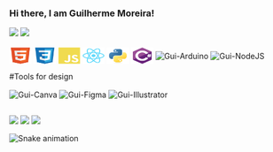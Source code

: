 ### Hi there, I am Guilherme Moreira!

<!--
**Hydro-GMVB/Hydro-GMVB** is a ✨ _special_ ✨ repository because its `README.md` (this file) appears on your GitHub profile.

Here are some ideas to get you started:

🔭 Currently working on Cloud Computing with Spectra Systems
🌱 I’m currently learning 🌱
HTML
CSS5
- 👯 I’m looking to collaborate on ...
- 🤔 I’m looking for help with ...
- 💬 Ask me about ...
- 📫 How to reach me: ...
- 😄 Pronouns: ...
- ⚡ Fun fact: ...
-->
<div>
  <img height="180cm" src="https://github-readme-stats.vercel.app/api?username=Hydro-GMVB&show_icons=true&theme=dark&include_all_commits=true&count_private=true"/>
  <img height="180cm" src="https://github-readme-stats.vercel.app/api/top-langs/?username=Hydro-GMVB&layout=compact&langs_count=16&theme=dark"/>
</div>


<div style="display: inline_block"><br>
  <img align="center" alt="Gui-HTML" height="30" width="40" src="https://raw.githubusercontent.com/devicons/devicon/master/icons/html5/html5-original.svg">
  <img align="center" alt="Gui-CSS" height="30" width="40" src="https://raw.githubusercontent.com/devicons/devicon/master/icons/css3/css3-original.svg">
  <img align="center" alt="Gui-Js" height="30" width="40" src="https://raw.githubusercontent.com/devicons/devicon/master/icons/javascript/javascript-plain.svg">
  <img align="center" alt="Gui-React" height="30" width="40" src="https://raw.githubusercontent.com/devicons/devicon/master/icons/react/react-original.svg">
  <img align="center" alt="Gui-Python" height="30" width="40" src="https://raw.githubusercontent.com/devicons/devicon/master/icons/python/python-original.svg">
  <img align="center" alt="Gui-Csharp" height="30" width="40" src="https://raw.githubusercontent.com/devicons/devicon/master/icons/csharp/csharp-original.svg">
  <img align="center" alt="Gui-Arduino"  height="30" width="40" src="https://cdn.jsdelivr.net/gh/devicons/devicon/icons/arduino/arduino-original.svg"/>
  <img align="center" alt="Gui-NodeJS"  height="30" width="40" src="https://cdn.jsdelivr.net/gh/devicons/devicon/icons/nodejs/nodejs-original.svg" />
</div>

#Tools for design

<div>
  <img align="center" alt="Gui-Canva"  height="30" width="40" src="https://cdn.jsdelivr.net/gh/devicons/devicon/icons/canva/canva-original.svg"/>
  <img align="center" alt="Gui-Figma"  height="30" width="40" src="https://cdn.jsdelivr.net/gh/devicons/devicon/icons/figma/figma-original.svg" />
  <img align="center" alt="Gui-Illustrator"  height="30" width="40" src="https://cdn.jsdelivr.net/gh/devicons/devicon/icons/illustrator/illustrator-line.svg" />

</div>

##

<div> 
  <a href="https://instagram.com/guilherme_0606" target="_blank"><img src="https://img.shields.io/badge/-Instagram-%23E4405F?style=for-the-badge&logo=instagram&logoColor=white" target="_blank"></a>
  <a href = "mailto:guilhermemoreiravb@gmail.com"><img src="https://img.shields.io/badge/-Gmail-%23333?style=for-the-badge&logo=gmail&logoColor=white" target="_blank"></a>
  <a href="https://www.linkedin.com/in/guilherme-moreira-700472121/" target="_blank"><img src="https://img.shields.io/badge/-LinkedIn-%230077B5?style=for-the-badge&logo=linkedin&logoColor=white" target="_blank"></a> 
 
  ![Snake animation](https://github.com/Hydro-GMVB/Hydro-GMVB/blob/output/github-contribution-grid-snake.svg)
</div>
